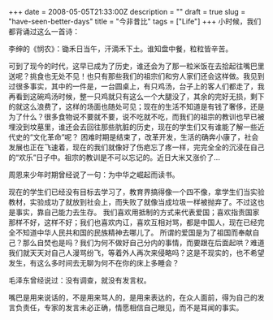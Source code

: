 +++
date = 2008-05-05T21:33:00Z
description = ""
draft = true
slug = "have-seen-better-days"
title = "今非昔比"
tags = ["Life"]
+++
小时候，我们都背诵过这么一首诗：  

李绅的《悯农》：锄禾日当午，汗滴禾下土。谁知盘中餐，粒粒皆辛苦。  

可到了现今的时代，这早已成为了历史，谁还会为了那一粒米饭在去拾起往嘴巴里送呢？挑食也无处不见！也只有那些我们的祖宗们和穷人家们还会这样做。我见到过很多事实，其中的一件是，一台圆桌上，有只鸡汤，台子上的客人们都走了，我再看到这碗鸡汤时候，整一只鸡就只有这么一个大腿没了，其余的完好无损，剩下的就这么浪费了，这样的场面也随处可见；现在的生活不知道是有钱了奢侈，还是为了什么？很多食物说不要就不要，说不吃就不吃，而我们的祖宗的教训也早已被埋没到坟墓里，谁还会去回往那些肮脏的历史，现在的学生们又有谁能了解一些近代史的“文化革命”呢？ 困难时期是结束了，改革开发，生活的确奔小康了，社会发展也正在飞速着，现在的我们就像好了伤疤忘了疼一样，完完全全的沉浸在自己的“欢乐”日子中。祖宗的教训是不可以忘记的。近日大米又涨价了...  

周恩来少年时期曾经说了一句：为中华之崛起而读书。  

现在的学生们已经没有目标去学习了，教育界搞得像一个四不像，拿学生们当实验教材，实验成功了就放到社会上，而失败了就像当成垃圾一样被抛弃了。不过这也是事实，靠自己能力去生存。 我们喜欢用抵制的方式来代表爱国；喜欢指责国家那样不好，这样不好；我们也喜欢内讧，喜欢互相对骂，都是中国人，现在已经完全不知道中华人民共和国的民族精神去哪儿了。 所谓的爱国是为了祖国而奉献自己？那么自焚也是吗？我们为何不做好自己分内的事情，而要跟在后面起哄？难道我们就天天对自己人漫骂纷飞，等着外人再次来侵略吗？这是不现实的，也不希望发生，有这么多时间去无聊为何不在你的床上多睡会？  

毛泽东曾经说过：没有调查，就没有发言权。  

嘴巴是用来说话的，不是用来骂人的，是用来表达的，在众人面前，得为自己的发言负责任，专家的发言未必正确，情愿相信自己眼见，而不是耳闻的事实。  